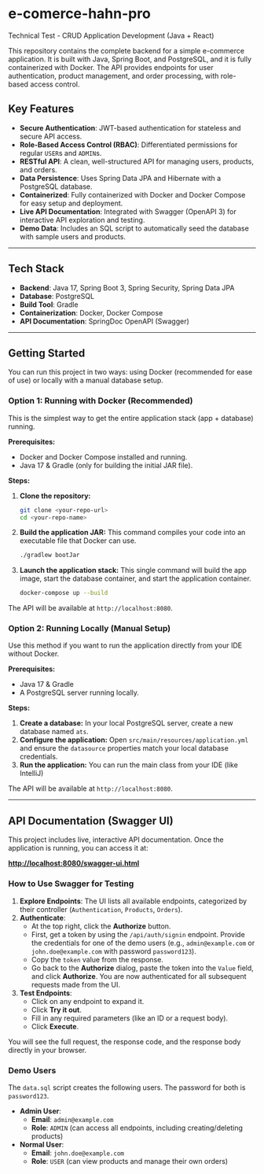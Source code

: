 # e-comerce-hahn-pro

Technical Test - CRUD Application Development (Java + React)

This repository contains the complete backend for a simple e-commerce application. It is built with Java, Spring Boot, and PostgreSQL, and it is fully containerized with Docker. The API provides endpoints for user authentication, product management, and order processing, with role-based access control.

## Key Features

- **Secure Authentication**: JWT-based authentication for stateless and secure API access.
- **Role-Based Access Control (RBAC)**: Differentiated permissions for regular `USER`s and `ADMIN`s.
- **RESTful API**: A clean, well-structured API for managing users, products, and orders.
- **Data Persistence**: Uses Spring Data JPA and Hibernate with a PostgreSQL database.
- **Containerized**: Fully containerized with Docker and Docker Compose for easy setup and deployment.
- **Live API Documentation**: Integrated with Swagger (OpenAPI 3) for interactive API exploration and testing.
- **Demo Data**: Includes an SQL script to automatically seed the database with sample users and products.

---

## Tech Stack

- **Backend**: Java 17, Spring Boot 3, Spring Security, Spring Data JPA
- **Database**: PostgreSQL
- **Build Tool**: Gradle
- **Containerization**: Docker, Docker Compose
- **API Documentation**: SpringDoc OpenAPI (Swagger)

---

## Getting Started

You can run this project in two ways: using Docker (recommended for ease of use) or locally with a manual database setup.

### Option 1: Running with Docker (Recommended)

This is the simplest way to get the entire application stack (app + database) running.

**Prerequisites:**

- Docker and Docker Compose installed and running.
- Java 17 & Gradle (only for building the initial JAR file).

**Steps:**

1.  **Clone the repository:**

    ```bash
    git clone <your-repo-url>
    cd <your-repo-name>
    ```

2.  **Build the application JAR:**
    This command compiles your code into an executable file that Docker can use.

    ```bash
    ./gradlew bootJar
    ```

3.  **Launch the application stack:**
    This single command will build the app image, start the database container, and start the application container.
    ```bash
    docker-compose up --build
    ```

The API will be available at `http://localhost:8080`.

### Option 2: Running Locally (Manual Setup)

Use this method if you want to run the application directly from your IDE without Docker.

**Prerequisites:**

- Java 17 & Gradle
- A PostgreSQL server running locally.

**Steps:**

1.  **Create a database:** In your local PostgreSQL server, create a new database named `ats`.
2.  **Configure the application:** Open `src/main/resources/application.yml` and ensure the `datasource` properties match your local database credentials.
3.  **Run the application:** You can run the main class from your IDE (like IntelliJ)

The API will be available at `http://localhost:8080`.

---

## API Documentation (Swagger UI)

This project includes live, interactive API documentation. Once the application is running, you can access it at:

**[http://localhost:8080/swagger-ui.html](http://localhost:8080/swagger-ui.html)**

### How to Use Swagger for Testing

1.  **Explore Endpoints**: The UI lists all available endpoints, categorized by their controller (`Authentication`, `Products`, `Orders`).
2.  **Authenticate**:
    - At the top right, click the **Authorize** button.
    - First, get a token by using the `/api/auth/signin` endpoint. Provide the credentials for one of the demo users (e.g., `admin@example.com` or `john.doe@example.com` with password `password123`).
    - Copy the `token` value from the response.
    - Go back to the **Authorize** dialog, paste the token into the `Value` field, and click **Authorize**. You are now authenticated for all subsequent requests made from the UI.
3.  **Test Endpoints**:
    - Click on any endpoint to expand it.
    - Click **Try it out**.
    - Fill in any required parameters (like an ID or a request body).
    - Click **Execute**.

You will see the full request, the response code, and the response body directly in your browser.

### Demo Users

The `data.sql` script creates the following users. The password for both is `password123`.

- **Admin User**:
  - **Email**: `admin@example.com`
  - **Role**: `ADMIN` (can access all endpoints, including creating/deleting products)
- **Normal User**:
  - **Email**: `john.doe@example.com`
  - **Role**: `USER` (can view products and manage their own orders)
